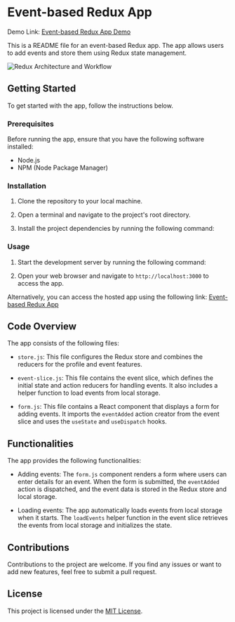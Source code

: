 # Event-based Redux App

Demo Link: [Event-based Redux App Demo](https://reliable-swan-5831ce.netlify.app/)

This is a README file for an event-based Redux app. The app allows users to add events and store them using Redux state management.

![Redux Architecture and Workflow](https://d33wubrfki0l68.cloudfront.net/01cc198232551a7e180f4e9e327b5ab22d9d14e7/b33f4/assets/images/reduxdataflowdiagram-49fa8c3968371d9ef6f2a1486bd40a26.gif)

## Getting Started

To get started with the app, follow the instructions below.

### Prerequisites

Before running the app, ensure that you have the following software installed:

- Node.js
- NPM (Node Package Manager)

### Installation

1. Clone the repository to your local machine.

2. Open a terminal and navigate to the project's root directory.

3. Install the project dependencies by running the following command:


### Usage

1. Start the development server by running the following command:


2. Open your web browser and navigate to `http://localhost:3000` to access the app.

Alternatively, you can access the hosted app using the following link: [Event-based Redux App](https://reliable-swan-5831ce.netlify.app/)

## Code Overview

The app consists of the following files:

- `store.js`: This file configures the Redux store and combines the reducers for the profile and event features.

- `event-slice.js`: This file contains the event slice, which defines the initial state and action reducers for handling events. It also includes a helper function to load events from local storage.

- `form.js`: This file contains a React component that displays a form for adding events. It imports the `eventAdded` action creator from the event slice and uses the `useState` and `useDispatch` hooks.

## Functionalities

The app provides the following functionalities:

- Adding events: The `form.js` component renders a form where users can enter details for an event. When the form is submitted, the `eventAdded` action is dispatched, and the event data is stored in the Redux store and local storage.

- Loading events: The app automatically loads events from local storage when it starts. The `loadEvents` helper function in the event slice retrieves the events from local storage and initializes the state.

## Contributions

Contributions to the project are welcome. If you find any issues or want to add new features, feel free to submit a pull request.

## License

This project is licensed under the [MIT License](LICENSE).

